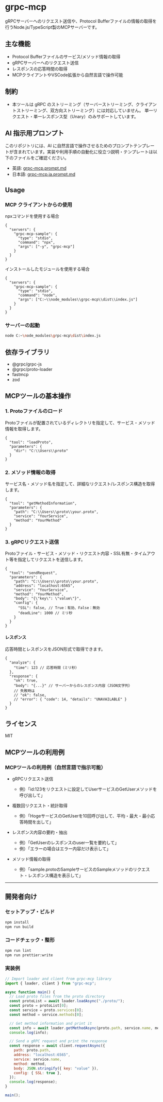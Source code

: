 
# grpc-mcp
gRPCサーバーへのリクエスト送信や、Protocol Bufferファイルの情報の取得を行うNode.js/TypeScript製のMCPサーバーです。

## 主な機能

- Protocol Bufferファイルのサービス/メソッド情報の取得
- gRPCサーバーへのリクエスト送信
- レスポンスの応答時間の取得
- MCPクライアントやVSCode拡張から自然言語で操作可能

## 制約

- 本ツールは gRPC のストリーミング（サーバーストリーミング、クライアントストリーミング、双方向ストリーミング）には対応していません。
  単一リクエスト・単一レスポンス型（Unary）のみサポートしています。

## AI 指示用プロンプト

このリポジトリには、AI に自然言語で操作させるためのプロンプトテンプレートが含まれています。実装や利用手順の自動化に役立つ説明・テンプレートは以下のファイルをご確認ください。

- 英語: [grpc-mcp.prompt.md](https://github.com/Yuki4-dev/grpc-mcp/blob/main/grpc-mcp.prompt.md)
- 日本語: [grpc-mcp.ja.prompt.md](https://github.com/Yuki4-dev/grpc-mcp/blob/main/grpc-mcp.ja.prompt.md)

## Usage

### MCP クライアントからの使用
npxコマンドを使用する場合
```jsonc
{
  "servers": {
    "grpc-mcp-sample": {
      "type": "stdio",
      "command": "npx",
      "args": ["-y", "grpc-mcp"]
    }
  }
}
```

インストールしたモジュールを使用する場合
```jsonc
{
  "servers": {
    "grpc-mcp-sample": {
      "type": "stdio",
      "command": "node",
      "args": ["C:~\\node_modules\\grpc-mcp\\dist\\index.js"]
    }
  }
}
```

### サーバーの起動
```sh
node C:~\node_modules\grpc-mcp\dist\index.js
```

## 依存ライブラリ
- @grpc/grpc-js
- @grpc/proto-loader
- fastmcp
- zod

## MCPツールの基本操作

### 1. Protoファイルのロード
Protoファイルが配置されているディレクトリを指定して、サービス・メソッド情報を取得します。
```jsonc
{
  "tool": "loadProto",
  "parameters": {
    "dir": "C:\\Users\\proto"
  }
}
```

### 2. メソッド情報の取得
サービス名・メソッド名を指定して、詳細なリクエスト/レスポンス構造を取得します。
```jsonc
{
  "tool": "getMethodInformation",
  "parameters": {
    "path": "C:\\Users\\proto\\your.proto",
    "service": "YourService",
    "method": "YourMethod"
  }
}
```

### 3. gRPCリクエスト送信
Protoファイル・サービス・メソッド・リクエスト内容・SSL有無・タイムアウト等を指定してリクエストを送信します。
```jsonc
{
  "tool": "sendRequest",
  "parameters": {
    "path": "C:\\Users\\proto\\your.proto",
    "address": "localhost:6565",
    "service": "YourService",
    "method": "YourMethod",
    "body": "{\"key\": \"value\"}",
    "config": {
      "SSL": false, // True：有効、False：無効
      "deadLine": 1000 // ミリ秒
    }
  }
}
```
#### レスポンス
応答時間とレスポンスをJSON形式で取得できます。
```jsonc
{
  "analyze": {
    "time": 123 // 応答時間（ミリ秒）
  },
  "response": {
    "ok": true,
    "body": "{...}" // サーバーからのレスポンス内容（JSON文字列）
    // 失敗時は
    // "ok": false,
    // "error": { "code": 14, "details": "UNAVAILABLE" }
  }
}
```

## ライセンス
MIT

## MCPツールの利用例

### MCPツールの利用例（自然言語で指示可能）

- gRPCリクエスト送信
  - 例）「id:123をリクエストに設定してUserサービスのGetUserメソッドを呼び出して」

- 複数回リクエスト・統計取得
  - 例）「HogeサービスのGetUserを10回呼び出して、平均・最大・最小応答時間を出して」

- レスポンス内容の要約・抽出
  - 例）「GetUserのレスポンスのuser一覧を要約して」
  - 例）「エラーの場合はエラー内容だけ表示して」

- メソッド情報の取得
  - 例）「sample.protoのSampleサービスのSampleメソッドのリクエスト・レスポンス構造を表示して」

---

## 開発者向け

### セットアップ・ビルド

```sh
npm install
npm run build
```

### コードチェック・整形

```sh
npm run lint
npm run prettier:write
```

### 実装例
```javascript
// Import loader and client from grpc-mcp library
import { loader, client } from "grpc-mcp";

async function main() {
  // Load proto files from the proto directory
  const protoList = await loader.loadAsync("./proto/");
  const proto = protoList[0];
  const service = proto.services[0];
  const method = service.methods[0];

  // Get method information and print it
  const info = await loader.getMethodAsync(proto.path, service.name, method);
  console.log(info);

  // Send a gRPC request and print the response
  const response = await client.requestAsync({
    path: proto.path,
    address: "localhost:6565",
    service: service.name,
    method: method,
    body: JSON.stringify({ key: "value" }),
    config: { SSL: true },
  });
  console.log(response);
}

main();

```
